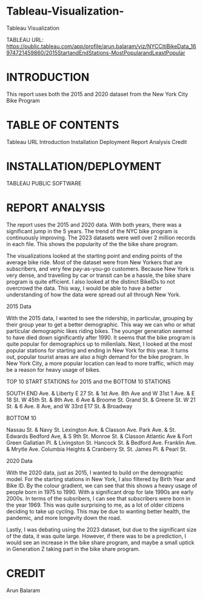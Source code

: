 # Tableau-Visualization-
Tableau Visualization 

TABLEAU URL: https://public.tableau.com/app/profile/arun.balaram/viz/NYCCitiBikeData_16974721459860/2015StartandEndStations-MostPopularandLeastPopular

# INTRODUCTION

This report uses both the 2015 and 2020 dataset from the New York City Bike Program

# TABLE OF CONTENTS
Tableau URL
Introduction
Installation Deployment
Report Analysis
Credit 



# INSTALLATION/DEPLOYMENT

TABLEAU PUBLIC SOFTWARE


# REPORT ANALYSIS

The report uses the 2015 and 2020 data. With both years, there was a significant jump in the 5 years. The trend of the NYC bike program is continuously improving. The 2023 datasets were well over 2 million records in each file. This shows the popularity of the the bike share program.

The visualizations looked at the starting point and ending points of the average bike ride. Most of the dataset were from New Yorkers that are subscribers, and very few pay-as-you-go customers. Because New York is very dense, and travelling by car or transit can be a hassle, the bike share program is quite efficient. I also looked at the distinct BikeIDs to not overcrowd the data. This way, I would be able to have a better understanding of how the data were spread out all through New York. 

2015 Data

With the 2015 data, I wanted to see the ridership, in particular, grouping by their group year to get a better demographic. This way we can who or what particular demographic likes riding bikes. The younger generation seemed to have died down significantly after 1990. It seems that the bike program is quite popular for demographics up to millenlials. Next, I looked at the most popular stations for starting and ending in New York for this year. It turns out, popular tourist areas are also a high demand for the bike program. In New York City, a more popular location can lead to more traffic, which may be a reason for heavy usage of bikes. 

TOP 10 START STATIONS for 2015 and the BOTTOM 10 STATIONS 

SOUTH END Ave. & Liberty 
E 27 St. & 1st Ave. 
8th Ave and W 31st
1 Ave. & E 18 St. 
W 45th St. & 8th Ave.
6 Ave & Broome St. 
Grand St. & Greene St. 
W 21 St. & 6 Ave. 
8 Ave, and W 33rd
E17 St. & Broadway


BOTTOM 10 

Nassau St. & Navy St. 
Lexington Ave. & Classon Ave. 
Park Ave. & St. Edwards
Bedford Ave, & S 9th St. 
Monroe St. & Classon Atlantic Ave & Fort Green 
Gallatian Pl. & Livingston St. 
Hancock St. & Bedford Ave. 
Franklin Ave. & Mrytle Ave. 
Columbia Heights & Cranberry St. 
St. James Pl. & Pearl St. 


2020 Data 

With the 2020 data, just as 2015, I wanted to build on the demographic model. For the starting stations in New York, I also filtered by Birth Year and Bike ID. By the colour gradient, we can see that this shows a heavy usage of people born in 1975 to 1990. With a significant drop for late 1990s are early 2000s. In terms of the subsribers, I can see that subscribers were born in the year 1969. This was quite surprising to me, as a lot of older citizens deciding to take up cycling. This may be due to wanting better health, the pandemic, and more longevity down the road. 

Lastly, I was debating using the 2023 dataset, but due to the significant size of the data, it was quite large. However, if there was to be a prediction, I would see an increase in the bike share program, and maybe a small uptick in Generation Z taking part in the bike share program. 

# CREDIT

Arun Balaram

